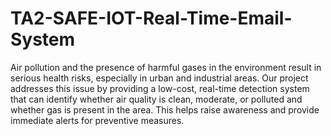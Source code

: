 # TA2-SAFE-IOT-Real-Time-Email-System

Air pollution and the presence of harmful gases in the environment result in serious health risks, especially in urban and industrial areas. Our project addresses this issue by providing a low-cost, real-time detection system that can identify whether air quality is clean, moderate, or polluted and whether gas is present in the area. This helps raise awareness and provide immediate alerts for preventive measures.
